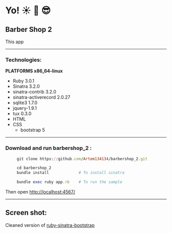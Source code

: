 # Yo!    :sunny:  :palm_tree:  :sunglasses:
## Barber Shop 2

This app  
____

### Technologies: ###

**PLATFORMS x86_64-linux**
+ Ruby 3.0.1
+ Sinatra 3.2.0
+ sinatra-contrib 3.2.0
+ sinatra-activerecord 2.0.27
+ sqlite3 1.7.0
+ jquery-1.9.1
+ tux 0.3.0
+ HTML
+ CSS
  + bootstrap 5
____
### Download and run barbershop_2 :

```ruby
     git clone https://github.com/Artem134134/barbershop_2.git

     cd barbershop_2
     bundle install             # To install sinatra

     bundle exec ruby app.rb    # To run the sample

```
Then open [http://localhost:4567/](http://localhost:4567/)

___

## Screen shot:




Cleaned version of [ruby-sinatra-bootstrap](https://github.com/bootstrap-ruby/sinatra-bootstrap)
